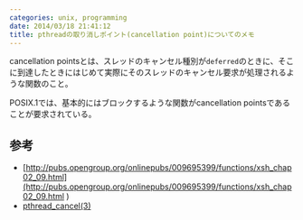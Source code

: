```yaml
---
categories: unix, programming
date: 2014/03/18 21:41:12
title: pthreadの取り消しポイント(cancellation point)についてのメモ
---
```


cancellation pointsとは、スレッドのキャンセル種別が`deferred`のときに、そこに到達したときにはじめて実際にそのスレッドのキャンセル要求が処理されるような関数のこと。

POSIX.1では、基本的にはブロックするような関数がcancellation pointsであることが要求されている。

## 参考

* [http://pubs.opengroup.org/onlinepubs/009695399/functions/xsh_chap02_09.html](http://pubs.opengroup.org/onlinepubs/009695399/functions/xsh_chap02_09.html ) 
* [pthread_cancel(3)](http://linuxjm.sourceforge.jp/html/LDP_man-pages/man3/pthread_cancel.3.html ) 
